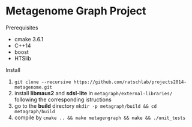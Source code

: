 # Metagenome Graph Project


Prerequisites
- cmake 3.6.1
- C++14
- boost
- HTSlib

Install
1. `git clone --recursive https://github.com/ratschlab/projects2014-metagenome.git`
2. install **libmaus2** and **sdsl-lite** in `metagraph/external-libraries/` following the corresponding istructions
3. go to the **build** directory `mkdir -p metagraph/build && cd metagraph/build`
4. compile by `cmake .. && make metagengraph && make && ./unit_tests`
